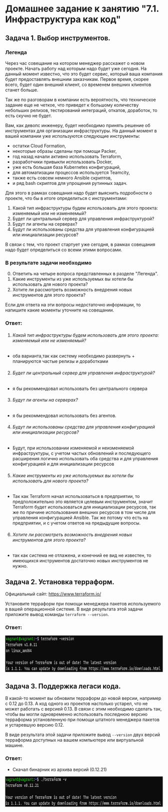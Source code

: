 # Домашнее задание к занятию "7.1. Инфраструктура как код"

## Задача 1. Выбор инструментов. 
 
### Легенда
 
Через час совещание на котором менеджер расскажет о новом проекте. Начать работу над которым надо 
будет уже сегодня. 
На данный момент известно, что это будет сервис, который ваша компания будет предоставлять внешним заказчикам.
Первое время, скорее всего, будет один внешний клиент, со временем внешних клиентов станет больше.

Так же по разговорам в компании есть вероятность, что техническое задание еще не четкое, что приведет к большому
количеству небольших релизов, тестирований интеграций, откатов, доработок, то есть скучно не будет.  
   
Вам, как девопс инженеру, будет необходимо принять решение об инструментах для организации инфраструктуры.
На данный момент в вашей компании уже используются следующие инструменты: 
- остатки Сloud Formation, 
- некоторые образы сделаны при помощи Packer,
- год назад начали активно использовать Terraform, 
- разработчики привыкли использовать Docker, 
- уже есть большая база Kubernetes конфигураций, 
- для автоматизации процессов используется Teamcity, 
- также есть совсем немного Ansible скриптов, 
- и ряд bash скриптов для упрощения рутинных задач.  

Для этого в рамках совещания надо будет выяснить подробности о проекте, что бы в итоге определиться с инструментами:

1. Какой тип инфраструктуры будем использовать для этого проекта: изменяемый или не изменяемый?
2. Будет ли центральный сервер для управления инфраструктурой?
3. Будут ли агенты на серверах?
4. Будут ли использованы средства для управления конфигурацией или инициализации ресурсов? 
 
В связи с тем, что проект стартует уже сегодня, в рамках совещания надо будет определиться со всеми этими вопросами.

### В результате задачи необходимо

0. Ответить на четыре вопроса представленных в разделе "Легенда". 
5. Какие инструменты из уже используемых вы хотели бы использовать для нового проекта? 
6. Хотите ли рассмотреть возможность внедрения новых инструментов для этого проекта? 

Если для ответа на эти вопросы недостаточно информации, то напишите какие моменты уточните на совещании.

### Ответ:
1. ###### Какой тип инфраструктуры будем использовать для этого проекта: изменяемый или не изменяемый?
- оба варианта,так как систему необходимо развернуть + планируются частые релизы и доработками
2. ###### Будет ли центральный сервер для управления инфраструктурой?
- я бы рекоммендовал использовать без центрального сервера
3. ###### Будут ли агенты на серверах?
- я бы рекоммендовал использовать без агентов.
4. ###### Будут ли использованы средства для управления конфигурацией или инициализации ресурсов? 
- Будут, при использовании изменяемой и неизменяемой инфраструктуры, с учетом частых обновлений и последующего расширения
  логично использовать оба средства и для управления конфигурацией и для инициализации ресурсов
5. ###### Какие инструменты из уже используемых вы хотели бы использовать для нового проекта?
- Так как Terraform начал использоваться в предприятии, то предположительно это является целевым инструментом, значит Terraform будет использоваться для инициализации ресурсов, так же по причине использования внешних ресурсов в том числе для управления конфигурацией Ansible. Так же потому что есть на предприятии, и с учетом ответов на предыдущие вопросы.
6. ###### Хотите ли рассмотреть возможность внедрения новых инструментов для этого проекта?
- так как система не отлажена, и конечний ее вид не известен, то имеющихся инструментов достаточно новых инструментов не нужно.

## Задача 2. Установка терраформ. 

Официальный сайт: https://www.terraform.io/

Установите терраформ при помощи менеджера пакетов используемого в вашей операционной системе.
В виде результата этой задачи приложите вывод команды `terraform --version`.

### Ответ:

<p align="center">
  <img width="770" height="116" src="./screenshots/terraform.PNG">
</p>

## Задача 3. Поддержка легаси кода. 

В какой-то момент вы обновили терраформ до новой версии, например с 0.12 до 0.13. 
А код одного из проектов настолько устарел, что не может работать с версией 0.13. 
В связи с этим необходимо сделать так, чтобы вы могли одновременно использовать последнюю версию терраформа установленную при помощи
штатного менеджера пакетов и устаревшую версию 0.12. 

В виде результата этой задачи приложите вывод `--version` двух версий терраформа доступных на вашем компьютере 
или виртуальной машине.
### Ответ:
- Скачал бинарник из архива версий (0.12.21)

<p align="center">
  <img width="766" height="96" src="./screenshots/terraform_old.PNG">
</p>
